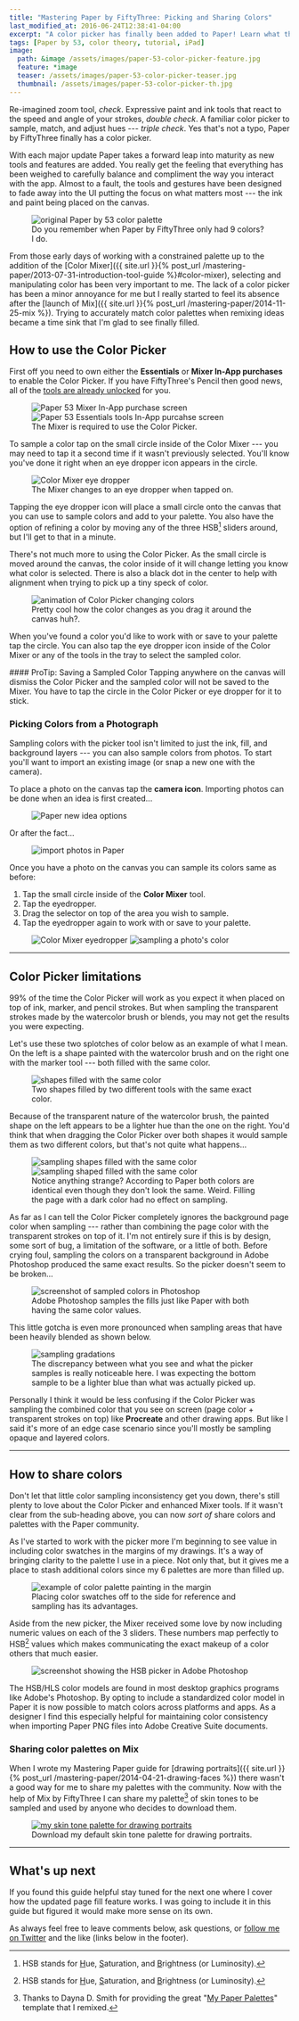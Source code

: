 ```yaml
---
title: "Mastering Paper by FiftyThree: Picking and Sharing Colors"
last_modified_at: 2016-06-24T12:38:41-04:00
excerpt: "A color picker has finally been added to Paper! Learn what the new tool does and how to use it."
tags: [Paper by 53, color theory, tutorial, iPad]
image:
  path: &image /assets/images/paper-53-color-picker-feature.jpg
  feature: *image
  teaser: /assets/images/paper-53-color-picker-teaser.jpg
  thumbnail: /assets/images/paper-53-color-picker-th.jpg
---
```


Re-imagined zoom tool, *check*. Expressive paint and ink tools that react to the speed and angle of your strokes, *double check*. A familiar color picker to sample, match, and adjust hues --- *triple check*. Yes that's not a typo, Paper by FiftyThree finally has a color picker.

With each major update Paper takes a forward leap into maturity as new tools and features are added. You really get the feeling that everything has been weighed to carefully balance and compliment the way you interact with the app. Almost to a fault, the tools and gestures have been designed to fade away into the UI putting the focus on what matters most --- the ink and paint being placed on the canvas.

<figure>
  <img src="{{ site.url }}/assets/images/paper-53-original-9-colors.png" alt="original Paper by 53 color palette">
  <figcaption>Do you remember when Paper by FiftyThree only had 9 colors? I do.</figcaption>
</figure>

From those early days of working with a constrained palette up to the addition of the [Color Mixer]({{ site.url }}{% post_url /mastering-paper/2013-07-31-introduction-tool-guide %}#color-mixer), selecting and manipulating color has been very important to me. The lack of a color picker has been a minor annoyance for me but I really started to feel its absence after the [launch of Mix]({{ site.url }}{% post_url /mastering-paper/2014-11-25-mix %}). Trying to accurately match color palettes when remixing ideas became a time sink that I'm glad to see finally filled.

## How to use the Color Picker

First off you need to own either the **Essentials** or **Mixer In-App purchases** to enable the Color Picker. If you have FiftyThree's Pencil then good news, all of the [tools are already unlocked](http://support.fiftythree.com/customer/portal/articles/1358809-using-pencil#enabling-tools) for you.

<figure class="half">
  <img src="{{ site.url }}/assets/images/paper-53-mixer-iap.png" alt="Paper 53 Mixer In-App purchase screen">
  <img src="{{ site.url }}/assets/images/paper-53-essentials-iap.png" alt="Paper 53 Essentials tools In-App purcahse screen">
  <figcaption>The Mixer is required to use the Color Picker.</figcaption>
</figure>

To sample a color tap on the small circle inside of the Color Mixer --- you may need to tap it a second time if it wasn't previously selected. You'll know you've done it right when an eye dropper icon appears in the circle.

<figure>
  <img src="{{ site.url }}/assets/images/paper-53-mixer-eye-dropper.jpg" alt="Color Mixer eye dropper">
  <figcaption>The Mixer changes to an eye dropper when tapped on.</figcaption>
</figure>

Tapping the eye dropper icon will place a small circle onto the canvas that you can use to sample colors and add to your palette. You also have the option of refining a color by moving any of the three HSB[^hsb] sliders around, but I'll get to that in a minute.

[^hsb]: HSB stands for <u>H</u>ue, <u>S</u>aturation, and <u>B</u>rightness (or Luminosity).

There's not much more to using the Color Picker. As the small circle is moved around the canvas, the color inside of it will change letting you know what color is selected. There is also a black dot in the center to help with alignment when trying to pick up a tiny speck of color.

<figure>
  <img src="{{ site.url }}/assets/images/paper-53-color-picker.gif" alt="animation of Color Picker changing colors">
  <figcaption>Pretty cool how the color changes as you drag it around the canvas huh?.</figcaption>
</figure>

When you've found a color you'd like to work with or save to your palette tap the circle. You can also tap the eye dropper icon inside of the Color Mixer or any of the tools in the tray to select the sampled color.

<div class="notice--info" markdown="1">
#### ProTip: Saving a Sampled Color
Tapping anywhere on the canvas will dismiss the Color Picker and the sampled color will not be saved to the Mixer. You have to tap the circle in the Color Picker or eye dropper for it to stick.
</div>

### Picking Colors from a Photograph

Sampling colors with the picker tool isn't limited to just the ink, fill, and background layers --- you can also sample colors from photos. To start you'll want to import an existing image (or snap a new one with the camera).

To place a photo on the canvas tap the **camera icon**. Importing photos can be done when an idea is first created...

<figure>
  <img src="{{ site.url }}/assets/images/paper-53-color-new-idea.jpg" alt="Paper new idea options">
</figure>

Or after the fact...

<figure>
  <img src="{{ site.url }}/assets/images/paper-53-color-photo-import-button.jpg" alt="import photos in Paper">
</figure>

Once you have a photo on the canvas you can sample its colors same as before:

1. Tap the small circle inside of the **Color Mixer** tool.
2. Tap the eyedropper.
3. Drag the selector on top of the area you wish to sample.
4. Tap the eyedropper again to work with or save to your palette.

<figure class="half">
  <img src="{{ site.url }}/assets/images/paper-53-color-photo-sample-1.jpg" alt="Color Mixer eyedropper">
  <img src="{{ site.url }}/assets/images/paper-53-color-photo-sample-2.jpg" alt="sampling a photo's color">
</figure>

---

## Color Picker limitations

99% of the time the Color Picker will work as you expect it when placed on top of ink, marker, and pencil strokes. But when sampling the transparent strokes made by the watercolor brush or blends, you may not get the results you were expecting.

Let's use these two splotches of color below as an example of what I mean. On the left is a shape painted with the watercolor brush and on the right one with the marker tool --- both filled with the same color.

<figure>
  <img src="{{ site.url }}/assets/images/paper-53-sampled-colors-1.jpg" alt="shapes filled with the same color">
  <figcaption>Two shapes filled by two different tools with the same exact color.</figcaption>
</figure>

Because of the transparent nature of the watercolor brush, the painted shape on the left appears to be a lighter hue than the one on the right. You'd think that when dragging the Color Picker over both shapes it would sample them as two different colors, but that's not quite what happens...

<figure>
  <img src="{{ site.url }}/assets/images/paper-53-sampled-colors-2.jpg" alt="sampling shapes filled with the same color">
  <img src="{{ site.url }}/assets/images/paper-53-sampled-colors-3.jpg" alt="sampling shaped filled with the same color">
  <figcaption>Notice anything strange? According to Paper both colors are identical even though they don't look the same. Weird. Filling the page with a dark color had no effect on sampling.</figcaption>
</figure>

As far as I can tell the Color Picker completely ignores the background page color when sampling --- rather than combining the page color with the transparent strokes on top of it. I'm not entirely sure if this is by design, some sort of bug, a limitation of the software, or a little of both. Before crying foul, sampling the colors on a transparent background in Adobe Photoshop produced the same exact results. So the picker doesn't seem to be broken...

<figure>
  <img src="{{ site.url }}/assets/images/paper-53-sampled-colors-4.jpg" alt="screenshot of sampled colors in Photoshop">
  <figcaption>Adobe Photoshop samples the fills just like Paper with both having the same color values.</figcaption>
</figure>

This little gotcha is even more pronounced when sampling areas that have been heavily blended as shown below.

<figure>
  <img src="{{ site.url }}/assets/images/paper-53-sampled-colors-5.jpg" alt="sampling gradations">
  <figcaption>The discrepancy between what you see and what the picker samples is really noticeable here. I was expecting the bottom sample to be a lighter blue than what was actually picked up.</figcaption>
</figure>

Personally I think it would be less confusing if the Color Picker was sampling the combined color that you see on screen (page color + transparent strokes on top) like **Procreate** and other drawing apps. But like I said it's more of an edge case scenario since you'll mostly be sampling opaque and layered colors.

---

## How to share colors

Don't let that little color sampling inconsistency get you down, there's still plenty to love about the Color Picker and enhanced Mixer tools. If it wasn't clear from the sub-heading above, you can now *sort of* share colors and palettes with the Paper community. 

As I've started to work with the picker more I'm beginning to see value in including color swatches in the margins of my drawings. It's a way of bringing clarity to the palette I use in a piece. Not only that, but it gives me a place to stash additional colors since my 6 palettes are more than filled up.

<figure>
  <img src="{{ site.url }}/assets/images/paper-53-color-picker-swatches.jpg" alt="example of color palette painting in the margin">
  <figcaption>Placing color swatches off to the side for reference and sampling has its advantages.</figcaption>
</figure>

Aside from the new picker, the Mixer received some love by now including numeric values on each of the 3 sliders. These numbers map perfectly to HSB[^hsb] values which makes communicating the exact makeup of a color others that much easier.

<figure class="align-right">
  <img src="{{ site.url }}/assets/images/photoshop-hsb.jpg" alt="screenshot showing the HSB picker in Adobe Photoshop">
</figure>

The HSB/HLS color models are found in most desktop graphics programs like Adobe's Photoshop. By opting to include a standardized color model in Paper it is now possible to match colors across platforms and apps. As a designer I find this especially helpful for maintaining color consistency when importing Paper PNG files into Adobe Creative Suite documents.

### Sharing color palettes on Mix

When I wrote my Mastering Paper guide for [drawing portraits]({{ site.url }}{% post_url /mastering-paper/2014-04-21-drawing-faces %}) there wasn't a good way for me to share my palettes with the community. Now with the help of Mix by FiftyThree I can share my palette[^paper-palette-template] of skin tones to be sampled and used by anyone who decides to download them. 

[^paper-palette-template]: Thanks to Dayna D. Smith for providing the great "[My Paper Palettes](https://mix.fiftythree.com/200794-Danya-D-Smith/1299445)" template that I remixed.

<figure>
  <a href="https://mix.fiftythree.com/11098-Michael-Rose/1376457" target="_blank"><img src="{{ site.url }}/assets/images/paper-53-skin-palette.jpg" alt="my skin tone palette for drawing portraits"></a>
  <figcaption>Download my default skin tone palette for drawing portraits.</figcaption>
</figure>

---

## What's up next

If you found this guide helpful stay tuned for the next one where I cover how the updated page fill feature works. I was going to include it in this guide but figured it would make more sense on its own.

As always feel free to leave comments below, ask questions, or [follow me on Twitter](http://twitter.com/mmistakes) and the like (links below in the footer).
